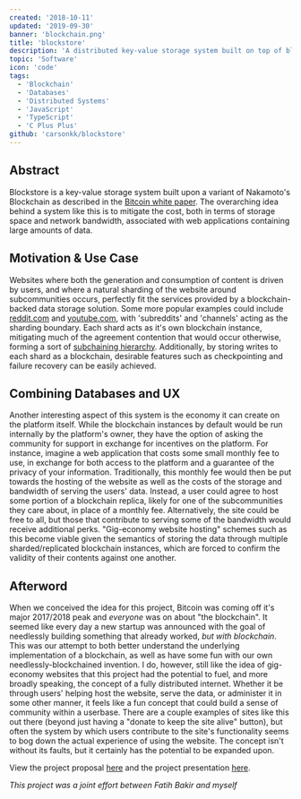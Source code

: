 ```yaml
---
created: '2018-10-11'
updated: '2019-09-30'
banner: 'blockchain.png'
title: 'blockstore'
description: 'A distributed key-value storage system built on top of blockchain technology'
topic: 'Software'
icon: 'code'
tags:
  - 'Blockchain'
  - 'Databases'
  - 'Distributed Systems'
  - 'JavaScript'
  - 'TypeScript'
  - 'C Plus Plus'
github: 'carsonkk/blockstore'
---
```


## Abstract

Blockstore is a key-value storage system built upon a variant of Nakamoto's Blockchain as described in the [Bitcoin white paper](https://bitcoin.org/bitcoin.pdf). The overarching idea behind a system like this is to mitigate the cost, both in terms of storage space and network bandwidth, associated with web applications containing large amounts of data.

## Motivation & Use Case

Websites where both the generation and consumption of content is driven by users, and where a natural sharding of the website around subcommunities occurs, perfectly fit the services provided by a blockchain-backed data storage solution. Some more popular examples could include [reddit.com](https://www.reddit.com/) and [youtube.com](https://www.youtube.com/), with 'subreddits' and 'channels' acting as the sharding boundary. Each shard acts as it's own blockchain instance, mitigating much of the agreement contention that would occur otherwise, forming a sort of [subchaining hierarchy](https://www.bitcoinunlimited.info/resources/subchains.pdf). Additionally, by storing writes to each shard as a blockchain, desirable features such as checkpointing and failure recovery can be easily achieved.

## Combining Databases and UX

Another interesting aspect of this system is the economy it can create on the platform itself. While the blockchain instances by default would be run internally by the platform's owner, they have the option of asking the community for support in exchange for incentives on the platform. For instance, imagine a web application that costs some small monthly fee to use, in exchange for both access to the platform and a guarantee of the privacy of your information. Traditionally, this monthly fee would then be put towards the hosting of the website as well as the costs of the storage and bandwidth of serving the users' data. Instead, a user could agree to host some portion of a blockchain replica, likely for one of the subcommunities they care about, in place of a monthly fee. Alternatively, the site could be free to all, but those that contribute to serving some of the bandwidth would receive additional perks. "Gig-economy website hosting" schemes such as this become viable given the semantics of storing the data through multiple sharded/replicated blockchain instances, which are forced to confirm the validity of their contents against one another.

## Afterword

When we conceived the idea for this project, Bitcoin was coming off it's major 2017/2018 peak and *everyone* was on about "the blockchain". It seemed like every day a new startup was announced with the goal of needlessly building something that already worked, *but with blockchain*. This was our attempt to both better understand the underlying implementation of a blockchain, as well as have some fun with our own needlessly-blockchained invention. I do, however, still like the idea of gig-economy websites that this project had the potential to fuel, and more broadly speaking, the concept of a fully distributed internet. Whether it be through users' helping host the website, serve the data, or administer it in some other manner, it feels like a fun concept that could build a sense of community within a userbase. There are a couple examples of sites like this out there (beyond just having a "donate to keep the site alive" button), but often the system by which users contribute to the site's functionality seems to bog down the actual experience of using the website. The concept isn't without its faults, but it certainly has the potential to be expanded upon.

View the project proposal [here](Blockstore-Project-Summary.pdf) and the project presentation [here](Blockstore-Project-Presentation.pdf).

*This project was a joint effort between Fatih Bakir and myself*